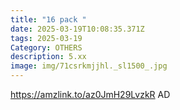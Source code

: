 ```yaml
---
title: "16 pack "
date: 2025-03-19T10:08:35.371Z
tags: 2025-03-19
Category: OTHERS
description: 5.xx
image: img/71csrkmjjhl._sl1500_.jpg
---
```

https://amzlink.to/az0JmH29LvzkR
AD